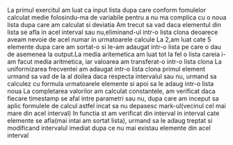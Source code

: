 La primul exercitul am luat ca input lista dupa care conform fomulelor calculat medie folosindu-ma de variabile pentru a nu ma complica cu o noua lista dupa care am calculat si deviatia
Am trecut sa vad daca elementul din lista se afla in acel interval sau nu,eliminand-ul intr-o lista clona deoarece aveam nevoie de acel numar in urmatoarele calcule
La 2,am luat cate 5 elemente dupa care am sortat-o si le-am adaugat intr-o lista pe care o dau de asemenea la output.La media aritemetica am luat tot la fel o lista careia i-am facut media aritmetica, iar valoarea am transferat-o intr-o lista clona
La uniformizarea frecventei am adaugat intr-o lista clona primul element urmand sa vad de la al doilea daca respecta intervalul sau nu, urmand sa calculez cu formula urmatoarele elemente si apoi sa le adaug intr-o lista noua
La completarea valorilor am calculat constantele, am verificat daca fiecare timestamp se afal intre parametri sau nu, dupa care am inceput sa aplic formulele de calcul astfel incat sa nu depasesc mark-ul(vecinul cel mai mare din acel interval)
In functia st am verificat din interval in interval cate elemente se afla(mai intai am sortat lista), urmand sa le adaug treptat si modificand intervalul imediat dupa ce nu mai existau elemente din acel interval
